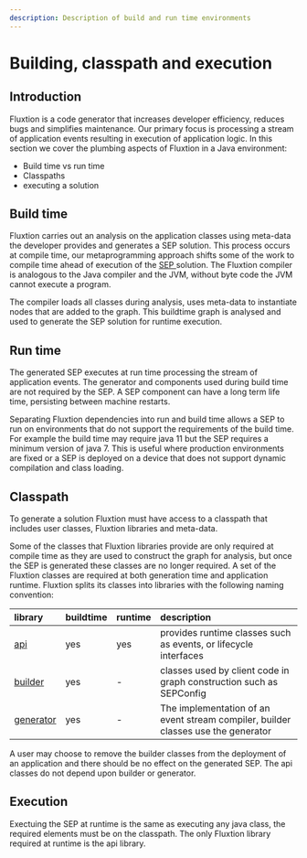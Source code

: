 ```yaml
---
description: Description of build and run time environments
---
```


# Building, classpath and execution

## Introduction

Fluxtion is a code generator that increases developer efficiency, reduces bugs and simplifies maintenance. Our primary focus is processing a stream of application events resulting in execution of application logic. In this section we cover the plumbing aspects of Fluxtion in a Java environment:

* Build time vs run time
* Classpaths
* executing a solution

## Build time 

Fluxtion carries out an analysis on the application classes using meta-data the developer provides and generates a SEP solution. This process occurs at compile time, our metaprogramming approach shifts some of the work to compile time ahead of execution of the [SEP ](developer/static-event-processor/)solution. The Fluxtion compiler is analogous to the Java compiler and the JVM, without byte code the JVM cannot execute a program. 

The compiler loads all classes during analysis, uses meta-data to instantiate nodes that are added to the graph. This buildtime graph is analysed and used to generate the SEP solution for runtime execution.

## Run time

The generated SEP executes at run time processing the stream of application events. The generator and components used during build time are not required by the SEP. A SEP component can have a long term life time, persisting between machine restarts.

Separating Fluxtion dependencies into run and build time allows a SEP to run on environments that do not support the requirements of the build time. For example the build time may require java 11 but the SEP requires a minimum version of java 7. This is useful where production environments are fixed or a SEP is deployed on a device that does not support dynamic compilation and class loading.

## Classpath

To generate a solution Fluxtion must have access to a classpath that includes user classes, Fluxtion libraries and meta-data. 

Some of the classes that Fluxtion libraries provide are only required at compile time as they are used to construct the graph for analysis, but once the SEP is generated these classes are no longer required. A set of the Fluxtion classes are required at both generation time and application runtime. Fluxtion splits its classes into libraries with the following naming convention:

| library  | buildtime | runtime | description |
| :--- | :--- | :--- | :--- |
| [api](https://github.com/v12technology/fluxtion/tree/master/api) | yes | yes | provides runtime classes such as events, or lifecycle interfaces |
| [builder](https://github.com/v12technology/fluxtion/tree/master/builder) | yes | - | classes used by client code in graph construction such as SEPConfig |
| [generator](https://github.com/v12technology/fluxtion/tree/master/generator) | yes | - | The implementation of an event stream compiler, builder classes use the generator |

A user may choose to remove the builder classes from the deployment of an application and there should be no effect on the generated SEP. The api classes do not depend upon builder or generator. 

## Execution

Exectuing the SEP at runtime is the same as executing any java class, the required elements must be on the classpath. The only Fluxtion library required at runtime is the api library. 

